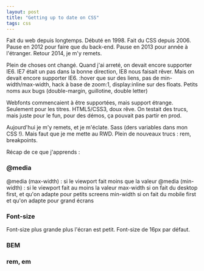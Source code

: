 ```yaml
---
layout: post
title: "Getting up to date on CSS"
tags: css
---
```


Fait du web depuis longtemps. Débuté en 1998. Fait du CSS depuis 2006. Pause en
2012 pour faire que du back-end. Pause en 2013 pour année à l'étranger. Retour
2014, je m'y remets. 

Plein de choses ont changé. Quand j'ai arreté, on devait encore supporter IE6.
IE7 était un pas dans la bonne direction, IE8 nous faisait rêver. Mais on
devait encore supporter IE6.
:hover que sur des liens, pas de min-width/max-width, hack à base de zoom:1,
display:inline sur des floats.
Petits noms aux bugs (double-margin, guillotine, double letter)

Webfonts commencaient à être supportées, mais support étrange. Seulement pour
les titres. HTML5/CSS3, doux rêve. On testait des trucs, mais juste pour le
fun, pour des démos, ça pouvait pas partir en prod.

Aujourd'hui je m'y remets, et je m'éclate. Sass (ders variables dans mon CSS
!). Mais faut que je me mette au RWD. Plein de nouveaux trucs : rem,
breakpoints.

Récap de ce que j'apprends :

### @media
@media (max-width) : si le viewport fait moins que la valeur
@media (min-width) : si le viewport fait au moins la valeur
max-width si on fait du desktop first, et qu'on adapte pour petits screens
min-width si on fait du mobile first et qu'on adapte pour grand écrans

### Font-size

Font-size plus grande plus l'écran est petit. Font-size de 16px par défaut.

### BEM

### rem, em
